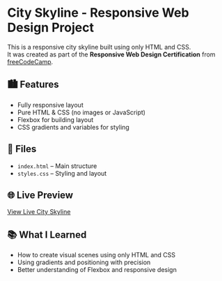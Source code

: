 # City Skyline - Responsive Web Design Project

This is a responsive city skyline built using only HTML and CSS.  
It was created as part of the **Responsive Web Design Certification** from [freeCodeCamp](https://www.freecodecamp.org/).

## 🏙️ Features

- Fully responsive layout
- Pure HTML & CSS (no images or JavaScript)
- Flexbox for building layout
- CSS gradients and variables for styling

## 📁 Files

- `index.html` – Main structure
- `styles.css` – Styling and layout

## 🌐 Live Preview

[View Live City Skyline](https://sampreeth982.github.io/CITY-SKYLINE/)

## 📚 What I Learned

- How to create visual scenes using only HTML and CSS
- Using gradients and positioning with precision
- Better understanding of Flexbox and responsive design

